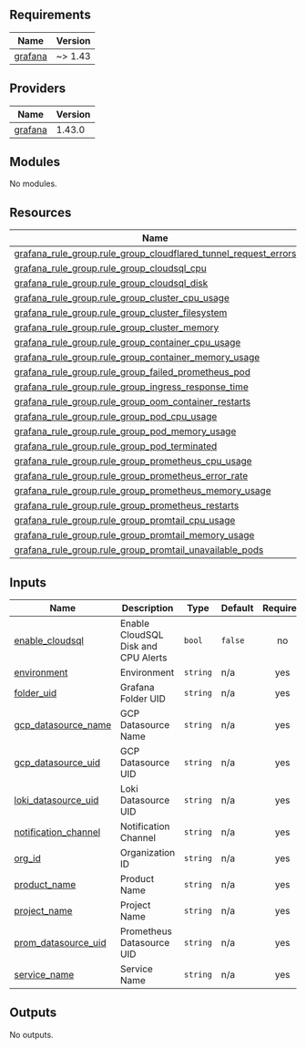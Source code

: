 ## Requirements

| Name | Version |
|------|---------|
| <a name="requirement_grafana"></a> [grafana](#requirement\_grafana) | ~> 1.43 |

## Providers

| Name | Version |
|------|---------|
| <a name="provider_grafana"></a> [grafana](#provider\_grafana) | 1.43.0 |

## Modules

No modules.

## Resources

| Name | Type |
|------|------|
| [grafana_rule_group.rule_group_cloudflared_tunnel_request_errors](https://registry.terraform.io/providers/grafana/grafana/latest/docs/resources/rule_group) | resource |
| [grafana_rule_group.rule_group_cloudsql_cpu](https://registry.terraform.io/providers/grafana/grafana/latest/docs/resources/rule_group) | resource |
| [grafana_rule_group.rule_group_cloudsql_disk](https://registry.terraform.io/providers/grafana/grafana/latest/docs/resources/rule_group) | resource |
| [grafana_rule_group.rule_group_cluster_cpu_usage](https://registry.terraform.io/providers/grafana/grafana/latest/docs/resources/rule_group) | resource |
| [grafana_rule_group.rule_group_cluster_filesystem](https://registry.terraform.io/providers/grafana/grafana/latest/docs/resources/rule_group) | resource |
| [grafana_rule_group.rule_group_cluster_memory](https://registry.terraform.io/providers/grafana/grafana/latest/docs/resources/rule_group) | resource |
| [grafana_rule_group.rule_group_container_cpu_usage](https://registry.terraform.io/providers/grafana/grafana/latest/docs/resources/rule_group) | resource |
| [grafana_rule_group.rule_group_container_memory_usage](https://registry.terraform.io/providers/grafana/grafana/latest/docs/resources/rule_group) | resource |
| [grafana_rule_group.rule_group_failed_prometheus_pod](https://registry.terraform.io/providers/grafana/grafana/latest/docs/resources/rule_group) | resource |
| [grafana_rule_group.rule_group_ingress_response_time](https://registry.terraform.io/providers/grafana/grafana/latest/docs/resources/rule_group) | resource |
| [grafana_rule_group.rule_group_oom_container_restarts](https://registry.terraform.io/providers/grafana/grafana/latest/docs/resources/rule_group) | resource |
| [grafana_rule_group.rule_group_pod_cpu_usage](https://registry.terraform.io/providers/grafana/grafana/latest/docs/resources/rule_group) | resource |
| [grafana_rule_group.rule_group_pod_memory_usage](https://registry.terraform.io/providers/grafana/grafana/latest/docs/resources/rule_group) | resource |
| [grafana_rule_group.rule_group_pod_terminated](https://registry.terraform.io/providers/grafana/grafana/latest/docs/resources/rule_group) | resource |
| [grafana_rule_group.rule_group_prometheus_cpu_usage](https://registry.terraform.io/providers/grafana/grafana/latest/docs/resources/rule_group) | resource |
| [grafana_rule_group.rule_group_prometheus_error_rate](https://registry.terraform.io/providers/grafana/grafana/latest/docs/resources/rule_group) | resource |
| [grafana_rule_group.rule_group_prometheus_memory_usage](https://registry.terraform.io/providers/grafana/grafana/latest/docs/resources/rule_group) | resource |
| [grafana_rule_group.rule_group_prometheus_restarts](https://registry.terraform.io/providers/grafana/grafana/latest/docs/resources/rule_group) | resource |
| [grafana_rule_group.rule_group_promtail_cpu_usage](https://registry.terraform.io/providers/grafana/grafana/latest/docs/resources/rule_group) | resource |
| [grafana_rule_group.rule_group_promtail_memory_usage](https://registry.terraform.io/providers/grafana/grafana/latest/docs/resources/rule_group) | resource |
| [grafana_rule_group.rule_group_promtail_unavailable_pods](https://registry.terraform.io/providers/grafana/grafana/latest/docs/resources/rule_group) | resource |

## Inputs

| Name | Description | Type | Default | Required |
|------|-------------|------|---------|:--------:|
| <a name="input_enable_cloudsql"></a> [enable\_cloudsql](#input\_enable\_cloudsql) | Enable CloudSQL Disk and CPU Alerts | `bool` | `false` | no |
| <a name="input_environment"></a> [environment](#input\_environment) | Environment | `string` | n/a | yes |
| <a name="input_folder_uid"></a> [folder\_uid](#input\_folder\_uid) | Grafana Folder UID | `string` | n/a | yes |
| <a name="input_gcp_datasource_name"></a> [gcp\_datasource\_name](#input\_gcp\_datasource\_name) | GCP Datasource Name | `string` | n/a | yes |
| <a name="input_gcp_datasource_uid"></a> [gcp\_datasource\_uid](#input\_gcp\_datasource\_uid) | GCP Datasource UID | `string` | n/a | yes |
| <a name="input_loki_datasource_uid"></a> [loki\_datasource\_uid](#input\_loki\_datasource\_uid) | Loki Datasource UID | `string` | n/a | yes |
| <a name="input_notification_channel"></a> [notification\_channel](#input\_notification\_channel) | Notification Channel | `string` | n/a | yes |
| <a name="input_org_id"></a> [org\_id](#input\_org\_id) | Organization ID | `string` | n/a | yes |
| <a name="input_product_name"></a> [product\_name](#input\_product\_name) | Product Name | `string` | n/a | yes |
| <a name="input_project_name"></a> [project\_name](#input\_project\_name) | Project Name | `string` | n/a | yes |
| <a name="input_prom_datasource_uid"></a> [prom\_datasource\_uid](#input\_prom\_datasource\_uid) | Prometheus Datasource UID | `string` | n/a | yes |
| <a name="input_service_name"></a> [service\_name](#input\_service\_name) | Service Name | `string` | n/a | yes |

## Outputs

No outputs.
